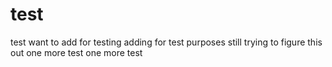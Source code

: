 # test
test
want
to
add
for testing
adding
for test
purposes
still
trying to 
figure this out
one
more
test
one
more
test